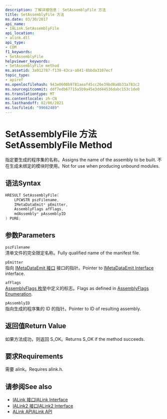 ```yaml
---
description: 了解详细信息： SetAssemblyFile 方法
title: SetAssemblyFile 方法
ms.date: 03/30/2017
api_name:
- IALink.SetAssemblyFile
api_location:
- alink.dll
api_type:
- COM
f1_keywords:
- SetAssemblyFile
helpviewer_keywords:
- SetAssemblyFile method
ms.assetid: 3a912787-f139-43ca-a841-8bbda3107ecf
topic_type:
- apiref
ms.openlocfilehash: 943e0600b9781aeaf45cc26e39bd8a8b33a783c2
ms.sourcegitcommit: ddf7edb67715a5b9a45e3dd44536dabc153c1de0
ms.translationtype: MT
ms.contentlocale: zh-CN
ms.lasthandoff: 02/06/2021
ms.locfileid: "99662489"
---
```

# <a name="setassemblyfile-method"></a><span data-ttu-id="05a8d-103">SetAssemblyFile 方法</span><span class="sxs-lookup"><span data-stu-id="05a8d-103">SetAssemblyFile Method</span></span>

<span data-ttu-id="05a8d-104">指定要生成的程序集的名称。</span><span class="sxs-lookup"><span data-stu-id="05a8d-104">Assigns the name of the assembly to be built.</span></span> <span data-ttu-id="05a8d-105">不在生成未绑定的模块时使用。</span><span class="sxs-lookup"><span data-stu-id="05a8d-105">Not for use when producing unbound modules.</span></span>  
  
## <a name="syntax"></a><span data-ttu-id="05a8d-106">语法</span><span class="sxs-lookup"><span data-stu-id="05a8d-106">Syntax</span></span>  
  
```cpp  
HRESULT SetAssemblyFile(  
    LPCWSTR pszFilename,  
    IMetaDataEmit* pEmitter,  
    AssemblyFlags afFlags,  
    mdAssembly* pAssemblyID  
) PURE;  
```  
  
## <a name="parameters"></a><span data-ttu-id="05a8d-107">参数</span><span class="sxs-lookup"><span data-stu-id="05a8d-107">Parameters</span></span>  

 `pszFilename`  
 <span data-ttu-id="05a8d-108">清单文件的完全限定名称。</span><span class="sxs-lookup"><span data-stu-id="05a8d-108">Fully qualified name of the manifest file.</span></span>  
  
 `pEmitter`  
 <span data-ttu-id="05a8d-109">指向 [IMetaDataEmit 接口](../metadata/imetadataemit-interface.md) 接口的指针。</span><span class="sxs-lookup"><span data-stu-id="05a8d-109">Pointer to [IMetaDataEmit Interface](../metadata/imetadataemit-interface.md) interface.</span></span>  
  
 `afFlags`  
 <span data-ttu-id="05a8d-110">[AssemblyFlags 枚举](../metadata/assemblyflags-enumeration.md)中定义的标志。</span><span class="sxs-lookup"><span data-stu-id="05a8d-110">Flags as defined in [AssemblyFlags Enumeration](../metadata/assemblyflags-enumeration.md).</span></span>  
  
 `pAssemblyID`  
 <span data-ttu-id="05a8d-111">指向生成的程序集的 ID 的指针。</span><span class="sxs-lookup"><span data-stu-id="05a8d-111">Pointer to ID of resulting assembly.</span></span>  
  
## <a name="return-value"></a><span data-ttu-id="05a8d-112">返回值</span><span class="sxs-lookup"><span data-stu-id="05a8d-112">Return Value</span></span>  

 <span data-ttu-id="05a8d-113">如果方法成功，则返回 S_OK。</span><span class="sxs-lookup"><span data-stu-id="05a8d-113">Returns S_OK if the method succeeds.</span></span>  
  
## <a name="requirements"></a><span data-ttu-id="05a8d-114">要求</span><span class="sxs-lookup"><span data-stu-id="05a8d-114">Requirements</span></span>  

 <span data-ttu-id="05a8d-115">需要 alink。</span><span class="sxs-lookup"><span data-stu-id="05a8d-115">Requires alink.h.</span></span>  
  
## <a name="see-also"></a><span data-ttu-id="05a8d-116">请参阅</span><span class="sxs-lookup"><span data-stu-id="05a8d-116">See also</span></span>

- [<span data-ttu-id="05a8d-117">IALink 接口</span><span class="sxs-lookup"><span data-stu-id="05a8d-117">IALink Interface</span></span>](ialink-interface.md)
- [<span data-ttu-id="05a8d-118">IALink2 接口</span><span class="sxs-lookup"><span data-stu-id="05a8d-118">IALink2 Interface</span></span>](ialink2-interface.md)
- [<span data-ttu-id="05a8d-119">ALink API</span><span class="sxs-lookup"><span data-stu-id="05a8d-119">ALink API</span></span>](index.md)
